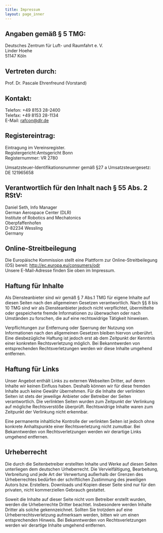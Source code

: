 ```yaml
---
title: Impressum
layout: page_inner
---
```


Angaben gemäß § 5 TMG:
----------------------

Deutsches Zentrum für Luft- und Raumfahrt e. V.  
Linder Hoehe  
51147 Köln

Vertreten durch:
----------------

Prof. Dr. Pascale Ehrenfreund (Vorstand)

Kontakt:
--------

Telefon:   +49 8153 28-2400  
Telefax:   +49 8153 28-1134  
E-Mail:    rafcon@dlr.de

Registereintrag:
----------------

Eintragung im Vereinsregister.  
Registergericht:Amtsgericht Bonn  
Registernummer: VR 2780

Umsatzsteuer-Identifikationsnummer gemäß §27 a Umsatzsteuergesetz:  
DE 121965658

Verantwortlich für den Inhalt nach § 55 Abs. 2 RStV:
----------------------------------------------------

Daniel Seth, Info Manager  
German Aerospace Center (DLR)  
Institute of Robotics and Mechatonics  
Oberpfaffenhofen  
D-82234 Wessling  
Germany

Online-Streitbeilegung
----------------------

Die Europäische Kommission stellt eine Plattform zur
Online-Streitbeilegung (OS) bereit: <http://ec.europa.eu/consumers/odr>  
Unsere E-Mail-Adresse finden Sie oben im Impressum.

Haftung für Inhalte
-------------------

Als Diensteanbieter sind wir gemäß § 7 Abs.1 TMG für eigene Inhalte auf
diesen Seiten nach den allgemeinen Gesetzen verantwortlich. Nach §§ 8
bis 10 TMG sind wir als Diensteanbieter jedoch nicht verpflichtet,
übermittelte oder gespeicherte fremde Informationen zu überwachen oder
nach Umständen zu forschen, die auf eine rechtswidrige Tätigkeit
hinweisen.

Verpflichtungen zur Entfernung oder Sperrung der Nutzung von
Informationen nach den allgemeinen Gesetzen bleiben hiervon unberührt.
Eine diesbezügliche Haftung ist jedoch erst ab dem Zeitpunkt der
Kenntnis einer konkreten Rechtsverletzung möglich. Bei Bekanntwerden von
entsprechenden Rechtsverletzungen werden wir diese Inhalte umgehend
entfernen.

Haftung für Links
-----------------

Unser Angebot enthält Links zu externen Webseiten Dritter, auf deren
Inhalte wir keinen Einfluss haben. Deshalb können wir für diese fremden
Inhalte auch keine Gewähr übernehmen. Für die Inhalte der verlinkten
Seiten ist stets der jeweilige Anbieter oder Betreiber der Seiten
verantwortlich. Die verlinkten Seiten wurden zum Zeitpunkt der
Verlinkung auf mögliche Rechtsverstöße überprüft. Rechtswidrige Inhalte
waren zum Zeitpunkt der Verlinkung nicht erkennbar.

Eine permanente inhaltliche Kontrolle der verlinkten Seiten ist jedoch
ohne konkrete Anhaltspunkte einer Rechtsverletzung nicht zumutbar. Bei
Bekanntwerden von Rechtsverletzungen werden wir derartige Links umgehend
entfernen.

Urheberrecht
------------

Die durch die Seitenbetreiber erstellten Inhalte und Werke auf diesen
Seiten unterliegen dem deutschen Urheberrecht. Die Vervielfältigung,
Bearbeitung, Verbreitung und jede Art der Verwertung außerhalb der
Grenzen des Urheberrechtes bedürfen der schriftlichen Zustimmung des
jeweiligen Autors bzw. Erstellers. Downloads und Kopien dieser Seite
sind nur für den privaten, nicht kommerziellen Gebrauch gestattet.

Soweit die Inhalte auf dieser Seite nicht vom Betreiber erstellt wurden,
werden die Urheberrechte Dritter beachtet. Insbesondere werden Inhalte
Dritter als solche gekennzeichnet. Sollten Sie trotzdem auf eine
Urheberrechtsverletzung aufmerksam werden, bitten wir um einen
entsprechenden Hinweis. Bei Bekanntwerden von Rechtsverletzungen werden
wir derartige Inhalte umgehend entfernen.
